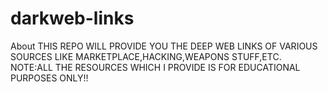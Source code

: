 # darkweb-links
About THIS REPO WILL PROVIDE YOU THE DEEP WEB LINKS OF VARIOUS SOURCES LIKE MARKETPLACE,HACKING,WEAPONS STUFF,ETC. NOTE:ALL THE RESOURCES WHICH I PROVIDE IS FOR EDUCATIONAL PURPOSES ONLY!!
